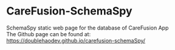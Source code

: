 # CareFusion-SchemaSpy

SchemaSpy static web page for the database of CareFusion App<br/>
The Github page can be found at:
https://doublehaodev.github.io/carefusion-schemaSpy/
